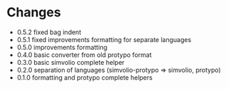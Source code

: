 # Changes

* 0.5.2 fixed bag indent
* 0.5.1 fixed improvements formatting for separate languages
* 0.5.0 improvements formatting
* 0.4.0 basic converter from old protypo format
* 0.3.0 basic simvolio complete helper
* 0.2.0 separation of languages (simvolio-protypo => simvolio, protypo)
* 0.1.0 formatting and protypo complete helpers
